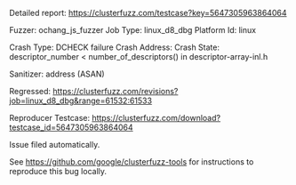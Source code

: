 Detailed report: https://clusterfuzz.com/testcase?key=5647305963864064

Fuzzer: ochang_js_fuzzer
Job Type: linux_d8_dbg
Platform Id: linux

Crash Type: DCHECK failure
Crash Address: 
Crash State:
  descriptor_number < number_of_descriptors() in descriptor-array-inl.h
  
Sanitizer: address (ASAN)

Regressed: https://clusterfuzz.com/revisions?job=linux_d8_dbg&range=61532:61533

Reproducer Testcase: https://clusterfuzz.com/download?testcase_id=5647305963864064

Issue filed automatically.

See https://github.com/google/clusterfuzz-tools for instructions to reproduce this bug locally.